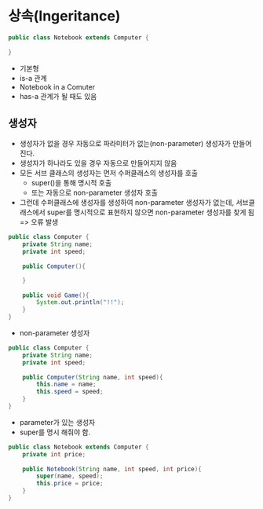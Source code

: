 # 상속(Ingeritance)

```java
public class Notebook extends Computer {
    
}
```

* 기본형
* is-a 관계
* Notebook in a Comuter
* has-a 관계가 될 때도 있음



## 생성자

* 생성자가 없을 경우 자동으로 파라미터가 없는(non-parameter) 생성자가 만들어진다.
* 생성자가 하나라도 있을 경우 자동으로 만들어지지 않음
* 모든 서브 클래스의 생성자는 먼저 수퍼클래스의 생성자를 호출
  * super()을 통해 명시적 호출
  * 또는 자동으로 non-parameter 생성자 호출
* 그런데 수퍼클래스에 생성자를 생성하여 non-parameter 생성자가 없는데, 서브클래스에서 super를 명시적으로 표현하지 않으면 non-parameter 생성자를 찾게 됨 => 오류 발생

```java
public class Computer {
    private String name;
    private int speed;
    
    public Computer(){

    }
    
    public void Game(){
        System.out.println("!!");
    }
}
```

* non-parameter 생성자



```java
public class Computer {
    private String name;
    private int speed;
    
    public Computer(String name, int speed){
        this.name = name;
        this.speed = speed;
    }
}
```

* parameter가 있는 생성자
* super를 명시 해줘야 함.

```java
public class Notebook extends Computer {
    private int price;
    
    public Notebook(String name, int speed, int price){
        super(name, speed);
        this.price = price;
    }
}
```

